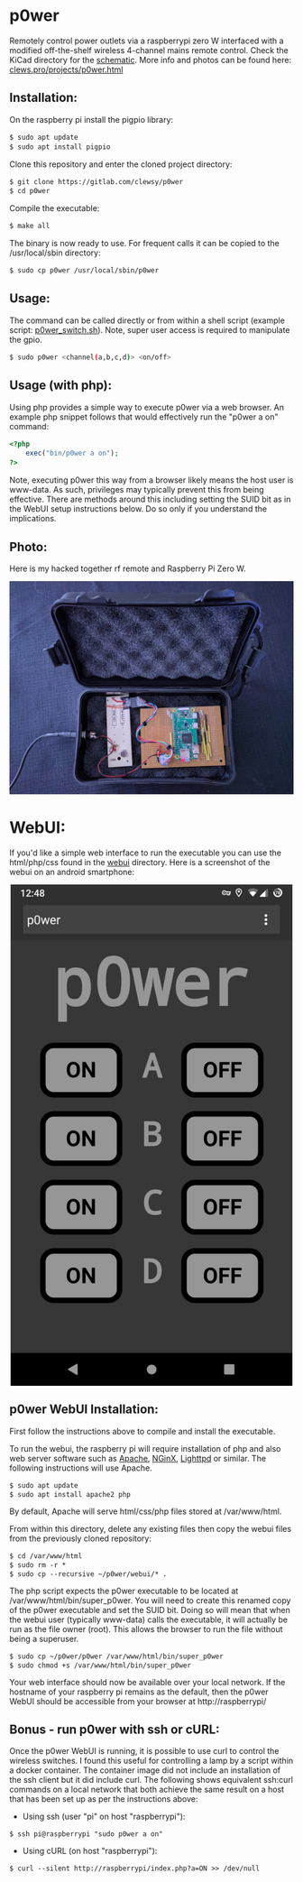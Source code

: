 # p0wer
Remotely control power outlets via a raspberrypi zero W interfaced with a modified off-the-shelf wireless 4-channel mains remote control.  Check the KiCad directory for the [schematic](KiCad_p0wer/p0wer_schematic.pdf).  More info and photos can be found here: [clews.pro/projects/p0wer.html](https://clews.pro/projects/p0wer.html)

## Installation:
On the raspberry pi install the pigpio library:
```bash
$ sudo apt update
$ sudo apt install pigpio
```

Clone this repository and enter the cloned project directory:
```bash
$ git clone https://gitlab.com/clewsy/p0wer
$ cd p0wer
```
Compile the executable:
```bash
$ make all
```
The binary is now ready to use.  For frequent calls it can be copied to the /usr/local/sbin directory:
```bash
$ sudo cp p0wer /usr/local/sbin/p0wer
```

## Usage:
The command can be called directly or from within a shell script (example script: [p0wer_switch.sh](https://gitlab.com/clewsy/scripts/blob/master/p0wer_switch.sh)).
Note, super user access is required to manipulate the gpio.
```bash
$ sudo p0wer <channel(a,b,c,d)> <on/off>
```

## Usage (with php):
Using php provides a simple way to execute p0wer via a web browser.  An example php snippet follows that would effectively run the "p0wer a on" command:
```php
<?php
	exec("bin/p0wer a on");
?>
```
Note, executing p0wer this way from a browser likely means the host user is www-data.  As such, privileges may typically prevent this from being effective.  There are methods around this including setting the SUID bit as in the WebUI setup instructions below.  Do so only if you understand the implications.

## Photo:
Here is my hacked together rf remote and Raspberry Pi Zero W.

<p style="text-align:center;"><img src="p0wer.jpg" alt="p0wer photo" width="800"></p>


# WebUI:

If you'd like a simple web interface to run the executable you can use the html/php/css found in the [webui](https://gitlab.com/clewsy/p0wer/tree/master/webui) directory.  Here is a screenshot of the webui on an android smartphone:

<p style="text-align:center;"><img src="p0wer_webui.png" alt="p0wer photo" width="500" align="middle"></p>

## p0wer WebUI Installation:
First follow the instructions above to compile and install the executable.

To run the webui, the raspberry pi will require installation of php and also web server software such as [Apache](https://httpd.apache.org/), [NGinX](https://nginx.org/), [Lighttpd](https://www.lighttpd.net/) or similar.  The following instructions will use Apache.

```shell
$ sudo apt update
$ sudo apt install apache2 php
```
By default, Apache will serve html/css/php files stored at /var/www/html.

From within this directory, delete any existing files then copy the webui files from the previously cloned repository:

```shell
$ cd /var/www/html
$ sudo rm -r *
$ sudo cp --recursive ~/p0wer/webui/* .
```

The php script expects the p0wer executable to be located at /var/www/html/bin/super_p0wer.  You will need to create this renamed copy of the p0wer executable and set the SUID bit.  Doing so will mean that when the webui user (typically www-data) calls the executable, it will actually be run as the file owner (root).  This allows the browser to run the file without being a superuser.

```shell
$ sudo cp ~/p0wer/p0wer /var/www/html/bin/super_p0wer
$ sudo chmod +s /var/www/html/bin/super_p0wer
```

Your web interface should now be available over your local network.  If the hostname of your raspberry pi remains as the default, then the p0wer WebUI should be accessible from your browser at http://raspberrypi/

## Bonus - run p0wer with ssh or cURL:

Once the p0wer WebUI is running, it is possible to use curl to control the wireless switches.  I found this useful for controlling a lamp by a script within a docker container.  The container image did not include an installation of the ssh client but it did include curl.  The following shows equivalent ssh:curl commands on a local network that both achieve the same result on a host that has been set up as per the instructions above:

* Using ssh (user "pi" on host "raspberrypi"):
```shell
$ ssh pi@raspberrypi "sudo p0wer a on"
```
* Using cURL (on host "raspberrypi"):
```shell
$ curl --silent http://raspberrypi/index.php?a=ON >> /dev/null
```
